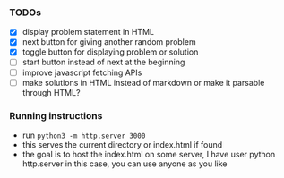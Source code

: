 ### TODOs
 - [x] display problem statement in HTML
 - [x] next button for giving another random problem
 - [x] toggle button for displaying problem or solution
 - [ ] start button instead of next at the beginning
 - [ ] improve javascript fetching APIs
 - [ ] make solutions in HTML instead of markdown or make it parsable through HTML?

### Running instructions
 - run `python3 -m http.server 3000`
 - this serves the current directory or index.html if found
 - the goal is to host the index.html on some server, I have user python http.server in this case, you can use anyone as you like
